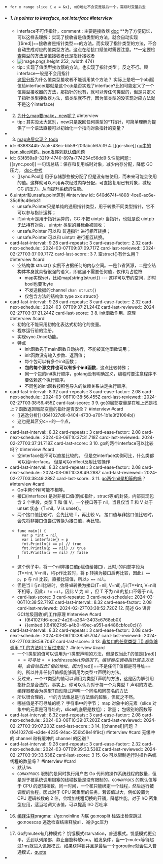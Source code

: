 - ```
  for x range slice { a = &x}, x的地址不会变是最后一个，需临时变量后去
  ```
- ##### 1. is pointer to interface, not interface #interview
	- interface不可传指针，comment:: 主要是接收器 [doc](https://stackoverflow.com/questions/44370277/type-is-pointer-to-interface-not-interface-confusion) **为了方便记忆，可以这样去理解：实现了接收者是值类型的方法，就会自动实现[[$red]]==接收者是指针类型==的方法。而实现了指针类型的方法，不会自动生成对应的值类型方法。这点在给接口赋值时需要注意。**一定要检查类型的方法是值接收者还是指针接收者
	- ![image.png](../assets/image_1663234757764_0.png){:height 252, :width 474}
	- tip:: 实现了值类型接收器的方法，也实现了指针类型； 反之不行。顾interface一般是不会用指针  
	  [这里分析](https://golang.design/go-questions/interface/receiver/)为什么值类型接收者不能调用某个方法？ 实际上是吧一个obj赋值给interface(那就是这个ojb是否实现了interface?比如可能定义了一个值类型接收器的方法，那指针的也有，就可以传任何类型的，但是只定义了指针类型接收器方法，值类型就不行，因为值类型的没实现对应方法就不是这个interface)
- 2. [为什么map要make，new呢？](https://studygolang.com/topics/11907) #interview
	- tip:: 其实没太大区别，new只是返回任何类型的*T指针，可简单理解为提供了一个语法直接可以初始化一个指向对象指针的变量？
- 3. [map底层实现？ todo](https://yangxikun.com/golang/2019/10/07/golang-map.html)
- id:: 6388344b-7aa5-43ec-bb59-203abc567cf9
  4. [[go-slice]]  <a href=https://polarisxu.studygolang.com/posts/go/action/interview-slice-json/ class="pefect alg-3stars">go中的json slice问题，json发序列默认值问题</a>
- id:: 63f859a9-3219-4740-897a-774254c56dd9
  5.性能问题:: [[sync.pool]]   一句话总结：保存和复用临时对象，减少内存分配，降低 GC 压力。 [doc-参考](https://geektutu.com/post/hpg-sync-pool.html)
	- [[sync.Pool]] 用于存储那些被分配了但是没有被使用，而未来可能会使用的值。这样就可以不用再次经过内存分配，可直接复用已有对象，减轻 GC 的压力，从而提升系统的性能。
- 6.uintptr和unsafe.point区别 #interview
  id:: 640d674f-4808-4ce6-ac6e-35c69c46eb31
	- unsafe.Pointer只是单纯的通用指针类型，用于转换不同类型指针，它不可以参与指针运算；
	- 而uintptr是用于指针运算的，GC 不把 uintptr 当指针，也就是说 uintptr 无法持有对象， uintptr 类型的目标会被回收；
	- unsafe.Pointer 可以和 普通指针 进行相互转换；
	- unsafe.Pointer 可以和 uintptr 进行相互转换。
- card-last-interval:: 9.28
  card-repeats:: 3
  card-ease-factor:: 2.32
  card-next-schedule:: 2024-03-07T09:37:09.717Z
  card-last-reviewed:: 2024-02-27T03:37:09.717Z
  card-last-score:: 3
  7. 空struct{}有什么用？ #interview #card
	- 空结构体 struct{} 实例不占据任何的内存空间。一是节省资源，二是空结构体本身就具备很强的语义，即这里不需要任何值，仅作为占位符
		- map实现set，比如map[string]struct{} --- 这样可以节约空间，即时bool也要1byte
		- 不发送数据的channel  `chan struct{}`
		- 仅包含方法的结构体  type xxx struct{}
- card-last-interval:: 9.28
  card-repeats:: 3
  card-ease-factor:: 2.32
  card-next-schedule:: 2024-03-07T09:37:21.244Z
  card-last-reviewed:: 2024-02-27T03:37:21.244Z
  card-last-score:: 3
  8. init函数作用、原理 #interview #card
	- 初始化不能采用初始化表达式初始化的变量。
	- 程序运行前的注册。
	- 实现sync.Once功能。
	- 特点
		- init函数先于main函数自动执行，不能被其他函数调用；
		- init函数没有输入参数、返回值；
		- 每个包可以有多个init函数；
		- **包的每个源文件也可以有多个init函数**，这点比较特殊；
		- 同一个包的init执行顺序，golang没有明确定义，编程时要注意程序不要依赖这个执行顺序。
		- 不同包的init函数按照包导入的依赖关系决定执行顺序。
- card-last-interval:: 8.32
  card-repeats:: 3
  card-ease-factor:: 2.08
  card-next-schedule:: 2024-03-06T10:38:56.455Z
  card-last-reviewed:: 2024-02-27T03:38:56.455Z
  card-last-score:: 3
  9. go的局部变量是在堆上还是栈上？函数返回局部变量的指针是否安全？  #interview #card
	- [[逃逸分析]] ((641027d6-0404-4730-a70f-1b1e3f21004b))
	- 这也是其区分c++的一个点，
	-
- card-last-interval:: 8.32
  card-repeats:: 3
  card-ease-factor:: 2.08
  card-next-schedule:: 2024-03-06T10:37:31.718Z
  card-last-reviewed:: 2024-02-27T03:37:31.718Z
  card-last-score:: 3
  10. go的两个interface可以比较吗？ #interview #card
	- 空interface是不可以直接比较的。 但是空interface实例可比，什么类都可以给interface。  但是可以reflect反射比较操作
- card-last-interval:: 8.32
  card-repeats:: 3
  card-ease-factor:: 2.08
  card-next-schedule:: 2024-03-06T10:38:49.288Z
  card-last-reviewed:: 2024-02-27T03:38:49.288Z
  card-last-score:: 3
  11. [go两个nil是相等的吗](https://static.kancloud.cn/qq5202056/gomianshi/2657210)？ #interview #card
	- Go中两个Nil可能不相等。
	- 接口(interface) 是对非接口值(例如指针，struct等)的封装，内部实现包含 2 个字段，类型 T 和 值 V。一个接口等于 nil，当且仅当 T 和 V 处于 unset 状态（T=nil，V is unset）。
	- 两个接口值比较时，会先比较 T，再比较 V。 接口值与非接口值比较时，会先将非接口值尝试转换为接口值，再比较。
	- ```
	  func main() {
	  	var p *int = nil
	  	var i interface{} = p
	  	fmt.Println(i == p) // true
	  	fmt.Println(p == nil) // true
	  	fmt.Println(i == nil) // false
	  }
	  ```
	- 这个例子中，将一个nil非接口值p赋值给接口i，此时,i的内部字段为(T=*int, V=nil)，i与p作比较时，将 p 转换为接口后再比较，因此`i == p`，p 与 nil 比较，直接比较值，所以`p == nil`。
	- 但是当 i 与nil比较时，会将nil转换为接口(T=nil, V=nil),与i(T=*int, V=nil)不相等，因此`i != nil`。因此 V 为 nil ，但 T 不为 nil 的接口不等于 nil。
	- card-last-score:: 3
	  card-repeats:: 3
	  card-next-schedule:: 2024-03-06T10:38:52.719Z
	  card-last-interval:: 8.32
	  card-ease-factor:: 2.08
	  card-last-reviewed:: 2024-02-27T03:38:52.720Z
	  12. 简述 Go 语言GC(垃圾回收)的工作原理 #interview #card
		- ((641027d6-eca2-4e26-a264-3403c6768eb0))
		- {{embed ((641027d6-a4b0-49ec-a951-a4486cbfce0c))}}
- card-last-interval:: 8.32
  card-repeats:: 3
  card-ease-factor:: 2.08
  card-next-schedule:: 2024-03-06T10:38:59.704Z
  card-last-reviewed:: 2024-02-27T03:38:59.704Z
  card-last-score:: 3
  13. [非接口的任意类型 T() 都能够调用 *T 的方法吗？反过来呢](https://gfw.go101.org/article/unofficial-faq.html#method-set-relation)？  #interview #card
	- 一个`T`类型的值可以调用为`*T`类型声明的方法，但是仅当此T的值是[[$red]]==可寻址==(addressable) 的情况下。编译器在调用指针属主方法前，会自动取此T值的地址。因为[[$red]]==不是任何T值都是可寻址==的，所以并非任何T值都能够调用为类型`*T`声明的方法。
	- 反过来，一个`*T`类型的值可以调用为类型T声明的方法，这是因为解引用指针总是合法的。事实上，你可以认为对于每一个为类型 T 声明的方法，编译器都会为类型T自动隐式声明一个同名和同签名的方法
	- 所以很合理的， `*T`的方法集总是`T`方法集的超集，但反之不然。
	- 哪些值是不可寻址的呢？
	  	字符串中的字节；
	    	map 对象中的元素（slice 对象中的元素是可寻址的，slice的底层是数组）；
	    	常量；
	    	包级别的函数等
- card-last-interval:: 8.32
  card-repeats:: 3
  card-ease-factor:: 2.08
  card-next-schedule:: 2024-03-06T10:39:07.203Z
  card-last-reviewed:: 2024-02-27T03:39:07.203Z
  card-last-score:: 3
  14. [[channel]]问题 ？ ((641027d6-e2de-4235-94ac-556b58e14f9c)) #interview #card 
  无缓冲的 channel 和有缓冲的 channel 的区别？
- card-last-interval:: 9.28
  card-repeats:: 3
  card-ease-factor:: 2.32
  card-next-schedule:: 2024-03-07T09:39:33.538Z
  card-last-reviewed:: 2024-02-27T03:39:33.538Z
  card-last-score:: 3
  15.  Go 可以限制运行时操作系统线程的数量吗？ #interview #card
	- 默认1w.
	- `GOMAXPROCS` 限制的是同时执行用户态 Go 代码的操作系统线程的数量，但是对于被系统调用阻塞的线程数量是没有限制的。`GOMAXPROCS`
	   的默认值等于 CPU 的逻辑核数，同一时间，一个核只能绑定一个线程，然后运行被调度的协程。因此对于 CPU 
	  密集型的任务，若该值过大，例如设置为 CPU 逻辑核数的 2 倍，会增加线程切换的开销，降低性能。对于 I/O 
	  密集型应用，适当地调大该值，可以提高 I/O 吞吐率
- 16. [编译注释](https://segmentfault.com/a/1190000016743220)pragma:: //go:noinline 内联  go:nosplit 栈溢出检查跳过  go:noescap 逃逸检查结束释放all、减少gc压力
- 17. Go的mutex有几种模式？ 饥饿模式starvation，普通模式。饥饿模式更公平，丢到队列尾部，静止自旋释放cpu。触发条件，当一个mutex等待超过1ms就进入饥饿模式，如果获得锁并且是最后一个goroutine就会进入普通模式，[quote](https://blog.csdn.net/qq_37102984/article/details/115322706)
-